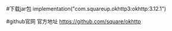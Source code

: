 #下载jar包
implementation("com.squareup.okhttp3:okhttp:3.12.1")

#github官网
官方地址 <a href="">https://github.com/square/okhttp</a>